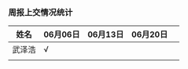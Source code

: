### 周报上交情况统计

| 姓名   | 06月06日 | 06月13日 | 06月20日 |      |
| ------ | -------- | -------- | -------- | ---- |
| 武泽浩 | √        |          |          |      |
|        |          |          |          |      |







